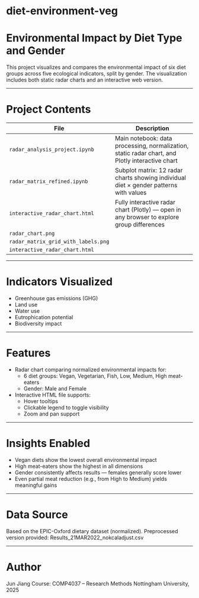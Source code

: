 # diet-environment-veg
# Environmental Impact by Diet Type and Gender

This project visualizes and compares the environmental impact of six diet groups across five ecological indicators, split by gender. The visualization includes both static radar charts and an interactive web version.

---

# Project Contents

| File | Description |
|------|-------------|
| `radar_analysis_project.ipynb` | Main notebook: data processing, normalization, static radar chart, and Plotly interactive chart |
| `radar_matrix_refined.ipynb` | Subplot matrix: 12 radar charts showing individual diet × gender patterns with values |
| `interactive_radar_chart.html` | Fully interactive radar chart (Plotly) — open in any browser to explore group differences |
| `radar_chart.png` | 
| `radar_matrix_grid_with_labels.png` | 
| `interactive_radar_chart.html` | 
---

#  Indicators Visualized

- Greenhouse gas emissions (GHG)
- Land use
- Water use
- Eutrophication potential
- Biodiversity impact

---

#  Features

- Radar chart comparing normalized environmental impacts for:
  - 6 diet groups: Vegan, Vegetarian, Fish, Low, Medium, High meat-eaters
  - Gender: Male and Female
- Interactive HTML file supports:
  - Hover tooltips
  - Clickable legend to toggle visibility
  - Zoom and pan support

---

# Insights Enabled

- Vegan diets show the lowest overall environmental impact  
- High meat-eaters show the highest in all dimensions  
- Gender consistently affects results — females generally score lower  
- Even partial meat reduction (e.g., from High to Medium) yields meaningful gains

---

#  Data Source
Based on the EPIC-Oxford dietary dataset (normalized).
Preprocessed version provided: Results_21MAR2022_nokcaladjust.csv

---
# Author
Jun Jiang
Course: COMP4037 – Research Methods
Nottingham University, 2025
